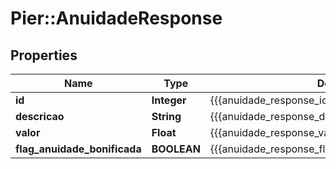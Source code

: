 # Pier::AnuidadeResponse

## Properties
Name | Type | Description | Notes
------------ | ------------- | ------------- | -------------
**id** | **Integer** | {{{anuidade_response_id_value}}} | [optional] 
**descricao** | **String** | {{{anuidade_response_descricao_value}}} | [optional] 
**valor** | **Float** | {{{anuidade_response_valor_value}}} | [optional] 
**flag_anuidade_bonificada** | **BOOLEAN** | {{{anuidade_response_flag_anuidade_bonificada_value}}} | [optional] 


